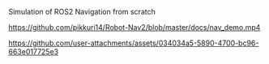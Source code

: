 Simulation of ROS2 Navigation from scratch

https://github.com/pikkuri14/Robot-Nav2/blob/master/docs/nav_demo.mp4

https://github.com/user-attachments/assets/034034a5-5890-4700-bc96-663e017725e3

